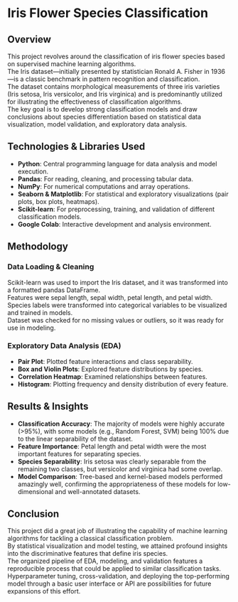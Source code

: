 # **Iris Flower Species Classification**

## **Overview**

This project revolves around the classification of iris flower species based on supervised machine learning algorithms.  
The Iris dataset—initially presented by statistician Ronald A. Fisher in 1936—is a classic benchmark in pattern recognition and classification.  
The dataset contains morphological measurements of three iris varieties (Iris setosa, Iris versicolor, and Iris virginica) and is predominantly utilized for illustrating the effectiveness of classification algorithms.  
The key goal is to develop strong classification models and draw conclusions about species differentiation based on statistical data visualization, model validation, and exploratory data analysis.

## **Technologies & Libraries Used**

- **Python**: Central programming language for data analysis and model execution.  
- **Pandas**: For reading, cleaning, and processing tabular data.
- **NumPy**: For numerical computations and array operations.  
- **Seaborn & Matplotlib**: For statistical and exploratory visualizations (pair plots, box plots, heatmaps).  
- **Scikit-learn**: For preprocessing, training, and validation of different classification models.  
- **Google Colab**: Interactive development and analysis environment.

## **Methodology**

### **Data Loading & Cleaning**

Scikit-learn was used to import the Iris dataset, and it was transformed into a formatted pandas DataFrame.  
Features were sepal length, sepal width, petal length, and petal width.  
Species labels were transformed into categorical variables to be visualized and trained in models.  
Dataset was checked for no missing values or outliers, so it was ready for use in modeling.

### **Exploratory Data Analysis (EDA)**

- **Pair Plot**: Plotted feature interactions and class separability.  
- **Box and Violin Plots**: Explored feature distributions by species.  
- **Correlation Heatmap**: Examined relationships between features.  
- **Histogram**: Plotting frequency and density distribution of every feature.

## **Results & Insights**

- **Classification Accuracy**: The majority of models were highly accurate (>95%), with some models (e.g., Random Forest, SVM) being 100% due to the linear separability of the dataset.  
- **Feature Importance**: Petal length and petal width were the most important features for separating species.  
- **Species Separability**: Iris setosa was clearly separable from the remaining two classes, but versicolor and virginica had some overlap.  
- **Model Comparison**: Tree-based and kernel-based models performed amazingly well, confirming the appropriateness of these models for low-dimensional and well-annotated datasets.

## **Conclusion**

This project did a great job of illustrating the capability of machine learning algorithms for tackling a classical classification problem.  
By statistical visualization and model testing, we attained profound insights into the discriminative features that define iris species.  
The organized pipeline of EDA, modeling, and validation features a reproducible process that could be applied to similar classification tasks.  
Hyperparameter tuning, cross-validation, and deploying the top-performing model through a basic user interface or API are possibilities for future expansions of this effort.

